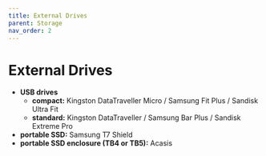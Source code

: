 ```yaml
---
title: External Drives
parent: Storage
nav_order: 2
---
```

# External Drives

- **USB drives** 
	- **compact:** Kingston DataTraveller Micro / Samsung Fit Plus / Sandisk Ultra Fit
	- **standard:** Kingston DataTraveller / Samsung Bar Plus / Sandisk Extreme Pro
- **portable SSD:** Samsung T7 Shield
- **portable SSD enclosure (TB4 or TB5):** Acasis
